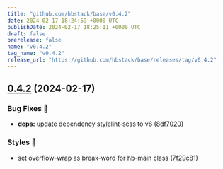 ```yaml
---
title: "github.com/hbstack/base/v0.4.2"
date: 2024-02-17 18:24:59 +0000 UTC
publishDate: 2024-02-17 18:25:11 +0000 UTC
draft: false
prerelease: false
name: "v0.4.2"
tag_name: "v0.4.2"
release_url: "https://github.com/hbstack/base/releases/tag/v0.4.2"
---
```


## [0.4.2](https://github.com/hbstack/base/compare/v0.4.1...v0.4.2) (2024-02-17)


### Bug Fixes 🐞

* **deps:** update dependency stylelint-scss to v6 ([8df7020](https://github.com/hbstack/base/commit/8df702048031080c613cbea2d51be9565a6686f7))


### Styles 🎨

* set overflow-wrap as break-word for hb-main class ([7f29c81](https://github.com/hbstack/base/commit/7f29c81c110382e6594de8812612be97a79b3c3c))
